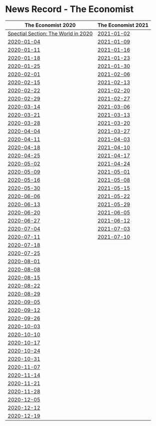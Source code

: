 # News Record - The Economist

| The Economist 2020 | The Economist 2021 |
| ---------- | -----|
|[Spectial Section: The World in 2020](TheWorldin2020)|[2021-01-02](2021-01-02)|
| [2020-01-04](2020-01-04) |[2021-01-09](2021-01-09)|
| [2020-01-11](2020-01-11) |[2021-01-16](2021-01-16)|
| [2020-01-18](2020-01-18) |[2021-01-23](2021-01-23)|
| [2020-01-25](2020-01-25) |[2021-01-30](2021-01-30)|
| [2020-02-01](2020-02-01) |[2021-02-06](2021-02-06)|
| [2020-02-15](2020-02-15) |[2021-02-13](2021-02-13)|
| [2020-02-22](2020-02-22) |[2021-02-20](2021-02-20)|
| [2020-02-29](2020-02-29) |[2021-02-27](2021-02-27)|
| [2020-03-14](2020-03-14) |[2021-03-06](2021-03-06)|
| [2020-03-21](2020-03-21) |[2021-03-13](2021-03-13)|
| [2020-03-28](2020-03-28) |[2021-03-20](2021-03-20)|
| [2020-04-04](2020-04-04) |[2021-03-27](2021-03-27)|
| [2020-04-11](2020-04-11) |[2021-04-03](2021-04-03)|
| [2020-04-18](2020-04-18) |[2021-04-10](2021-04-10)|
| [2020-04-25](2020-04-25) |[2021-04-17](2021-04-17)|
| [2020-05-02](2020-05-02) |[2021-04-24](2021-04-24)|
| [2020-05-09](2020-05-09) |[2021-05-01](2021-05-01)|
| [2020-05-16](2020-05-16) |[2021-05-08](2021-05-08)|
| [2020-05-30](2020-05-30) |[2021-05-15](2021-05-15)|
| [2020-06-06](2020-06-06) |[2021-05-22](2021-05-22)|
| [2020-06-13](2020-06-13) |[2021-05-29](2021-05-29)|
| [2020-06-20](2020-06-20) |[2021-06-05](2021-06-05)|
| [2020-06-27](2020-06-27) |[2021-06-12](2021-06-12)|
| [2020-07-04](2020-07-04) |[2021-07-03](2021-07-03)|
| [2020-07-11](2020-07-11) |[2021-07-10](2021-07-10)|
| [2020-07-18](2020-07-18) ||
| [2020-07-25](2020-07-25) ||
| [2020-08-01](2020-08-01) ||
| [2020-08-08](2020-08-08) ||
| [2020-08-15](2020-08-15) ||
| [2020-08-22](2020-08-22) ||
| [2020-08-29](2020-08-29) ||
| [2020-09-05](2020-09-05) ||
| [2020-09-12](2020-09-12) ||
| [2020-09-26](2020-09-26) ||
| [2020-10-03](2020-10-03) ||
| [2020-10-10](2020-10-10) ||
| [2020-10-17](2020-10-17) ||
| [2020-10-24](2020-10-24) ||
| [2020-10-31](2020-10-31) ||
| [2020-11-07](2020-11-07) ||
| [2020-11-14](2020-11-14) ||
| [2020-11-21](2020-11-21) ||
| [2020-11-28](2020-11-28) ||
| [2020-12-05](2020-12-05) ||
|[2020-12-12](2020-12-12)||
|[2020-12-19](2020-12-19)||